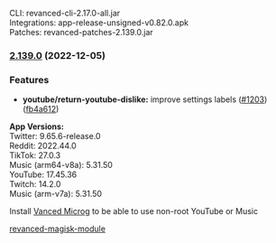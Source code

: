 CLI: revanced-cli-2.17.0-all.jar  
Integrations: app-release-unsigned-v0.82.0.apk  
Patches: revanced-patches-2.139.0.jar  

### [2.139.0](https://github.com/revanced/revanced-patches/compare/v2.138.0...v2.139.0) (2022-12-05)
### Features
* **youtube/return-youtube-dislike:** improve settings labels ([#1203](https://github.com/revanced/revanced-patches/issues/1203)) ([fb4a612](https://github.com/revanced/revanced-patches/commit/fb4a612592d82857b0e892a6f5d135dbd657c44d))

  
**App Versions:**  
Twitter: 9.65.6-release.0  
Reddit: 2022.44.0  
TikTok: 27.0.3  
Music (arm64-v8a): 5.31.50  
YouTube: 17.45.36  
Twitch: 14.2.0  
Music (arm-v7a): 5.31.50  

Install [Vanced Microg](https://github.com/TeamVanced/VancedMicroG/releases) to be able to use non-root YouTube or Music  

[revanced-magisk-module](https://github.com/j-hc/revanced-magisk-module)  
